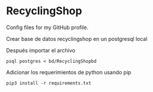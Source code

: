 # RecyclingShop
Config files for my GitHub profile.

Crear base de datos recyclingshop en un postgresql local

Después importar el archivo

```psql postgres < bd/RecyclingShopbd```

Adicionar los requerimientos de python usando pip

```pip3 install -r requirements.txt```

